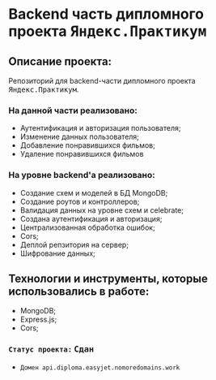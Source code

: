 # Backend часть дипломного проекта <kbd>Яндекс.Практикум</kbd>

## Описание проекта:

Репозиторий для backend-части дипломного проекта <kbd>Яндекс.Практикум</kbd>.

### На данной части реализовано:

- Аутентификация и авторизация пользователя;
- Изменение данных пользователя;
- Добавление понравившихся фильмов;
- Удаление понравившихся фильмов

### На уровне backend'а реализовано:

- Создание схем и моделей в БД MongoDB;
- Создание роутов и контроллеров;
- Валидация данных на уровне схем и celebrate;
- Создана аутентификация и авторизация;
- Централизованная обработка ошибок;
- Cors;
- Деплой репзитория на сервер;
- Шифрование данных;

## Технологии и инструменты, которые использовались в работе:

- MongoDB;
- Express.js;
- Cors;

### `Статус проекта:` <kbd>Сдан</kbd>

- `Домен api.diploma.easyjet.nomoredomains.work`
